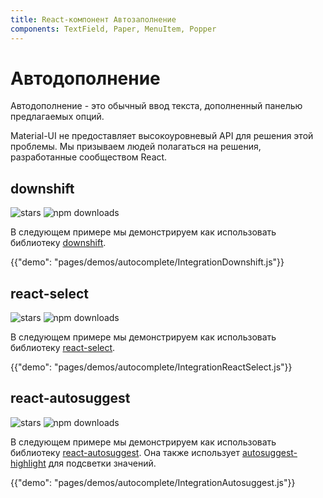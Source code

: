 ```yaml
---
title: React-компонент Автозаполнение
components: TextField, Paper, MenuItem, Popper
---
```

# Автодополнение

<p class="description">Автодополнение - это обычный ввод текста, дополненный панелью предлагаемых опций.</p>

Material-UI не предоставляет высокоуровневый API для решения этой проблемы. Мы призываем людей полагаться на решения, разработанные сообществом React.

## downshift

![stars](https://img.shields.io/github/stars/paypal/downshift.svg?style=social&label=Stars) ![npm downloads](https://img.shields.io/npm/dm/downshift.svg)

В следующем примере мы демонстрируем как использовать библиотеку [downshift](https://github.com/paypal/downshift).

{{"demo": "pages/demos/autocomplete/IntegrationDownshift.js"}}

## react-select

![stars](https://img.shields.io/github/stars/JedWatson/react-select.svg?style=social&label=Stars) ![npm downloads](https://img.shields.io/npm/dm/react-select.svg)

В следующем примере мы демонстрируем как использовать библиотеку [react-select](https://github.com/JedWatson/react-select).

{{"demo": "pages/demos/autocomplete/IntegrationReactSelect.js"}}

## react-autosuggest

![stars](https://img.shields.io/github/stars/moroshko/react-autosuggest.svg?style=social&label=Stars) ![npm downloads](https://img.shields.io/npm/dm/react-autosuggest.svg)

В следующем примере мы демонстрируем как использовать библиотеку [react-autosuggest](https://github.com/moroshko/react-autosuggest). Она также использует [autosuggest-highlight](https://www.npmjs.com/package/autosuggest-highlight) для подсветки значений.

{{"demo": "pages/demos/autocomplete/IntegrationAutosuggest.js"}}